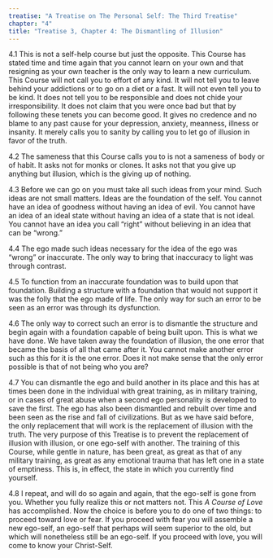 ```yaml
---
treatise: "A Treatise on The Personal Self: The Third Treatise"
chapter: "4"
title: "Treatise 3, Chapter 4: The Dismantling of Illusion"
---
```


4.1 This is not a self-help course but just the opposite. This Course
has stated time and time again that you cannot learn on your own and
that resigning as your own teacher is the only way to learn a new
curriculum.  This Course will not call you to effort of any kind. It
will not tell you to leave behind your addictions or to go on a diet or
a fast. It will not even tell you to be kind. It does not tell you to be
responsible and does not chide your irresponsibility. It does not claim
that you were once bad but that by following these tenets you can become
good. It gives no credence and no blame to any past cause for your
depression, anxiety, meanness, illness or insanity. It merely calls you
to sanity by calling you to let go of illusion in favor of the truth.

4.2 The sameness that this Course calls you to is not a sameness of body
or of habit. It asks not for monks or clones. It asks not that you give
up anything but illusion, which is the giving up of nothing. 

4.3 Before we can go on you must take all such ideas from your mind.
Such ideas are not small matters. Ideas are the foundation of the self.
You cannot have an idea of goodness without having an idea of evil. You
cannot have an idea of an ideal state without having an idea of a state
that is not ideal. You cannot have an idea you call “right” without
believing in an idea that can be “wrong.” 

4.4 The ego made such ideas necessary for the idea of the ego was
“wrong” or inaccurate. The only way to bring that inaccuracy to light
was through contrast. 

4.5 To function from an inaccurate foundation was to build upon that
foundation. Building a structure with a foundation that would not
support it was the folly that the ego made of life. The only way for
such an error to be seen as an error was through its dysfunction. 

4.6 The only way to correct such an error is to dismantle the structure
and begin again with a foundation capable of being built upon. This is
what we have done. We have taken away the foundation of illusion, the
one error that became the basis of all that came after it. You cannot
make another error such as this for it is the one error. Does it not
make sense that the only error possible is that of not being who you
are? 

4.7 You can dismantle the ego and build another in its place and this
has at times been done in the individual with great training, as in
military training, or in cases of great abuse when a second ego
personality is developed to save the first. The ego has also been
dismantled and rebuilt over time and been seen as the rise and fall of
civilizations. But as we have said before, the only replacement that
will work is the replacement of illusion with the truth. The very
purpose of this Treatise is to prevent the replacement of illusion with
illusion, or one ego-self with another. The training of this Course,
while gentle in nature, has been great, as great as that of any military
training, as great as any emotional trauma that has left one in a state
of emptiness. This is, in effect, the state in which you currently find
yourself.  

4.8 I repeat, and will do so again and again, that the ego-self is gone
from you. Whether you fully realize this or not matters not. This *A
Course of Love* has accomplished. Now the choice is before you to do one
of two things: to proceed toward love or fear.  If you proceed with fear
you will assemble a new ego-self, an ego-self that perhaps will seem
superior to the old, but which will nonetheless still be an ego-self. If
you proceed with love, you will come to know your Christ-Self.

